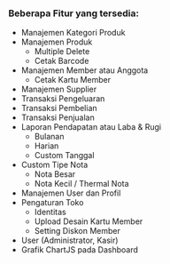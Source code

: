### Beberapa Fitur yang tersedia:
- Manajemen Kategori Produk
- Manajemen Produk
  - Multiple Delete
  - Cetak Barcode
- Manajemen Member atau Anggota
  - Cetak Kartu Member
- Manajemen Supplier
- Transaksi Pengeluaran
- Transaksi Pembelian
- Transaksi Penjualan
- Laporan Pendapatan atau Laba & Rugi
  - Bulanan
  - Harian
  - Custom Tanggal
- Custom Tipe Nota
  - Nota Besar
  - Nota Kecil / Thermal Nota
- Manajemen User dan Profil
- Pengaturan Toko
  - Identitas
  - Upload Desain Kartu Member
  - Setting Diskon Member
- User (Administrator, Kasir)
- Grafik ChartJS pada Dashboard
 
 
